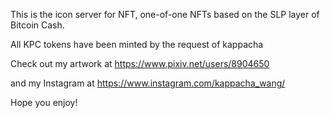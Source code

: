 This is the icon server for NFT, one-of-one NFTs based on the SLP layer of Bitcoin Cash.

All KPC tokens have been minted by the request of kappacha

Check out my artwork at https://www.pixiv.net/users/8904650

and my Instagram at https://www.instagram.com/kappacha_wang/

Hope you enjoy!
